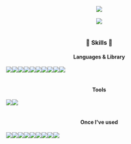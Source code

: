 <div align="center">
  <img src="https://capsule-render.vercel.app/api?type=waving&color=timeGradient&height=300&section=header&text=Welcome!&desc=Sowon's%20GitHub%20Profile&fontSize=90&fontAlignY=40&descAlignY=56&&descAlign=60&animation=fadeIn">
</div>
<br>
<div align="center">
  <img src="https://github-readme-stats.vercel.app/api/top-langs/?username=sowonHan&layout=compact">
</div>
<br>
<div align="center">
  <h3>🔨 Skills 🔨</h3>
  <h4>Languages & Library</h4>
  <div align="center" style="display:flex; flex-direction:row;">
  <img src="https://img.shields.io/badge/Javascript-F7DF1E?style=for-the-badge&logo=javascript&logoColor=white"/>
  <img src="https://img.shields.io/badge/html5-E34F26?style=for-the-badge&logo=html5&logoColor=white"> 
  <img src="https://img.shields.io/badge/css3-1572B6?style=for-the-badge&logo=css3&logoColor=white">
  <img src="https://img.shields.io/badge/react-61DAFB?style=for-the-badge&logo=react&logoColor=white">
  <img src="https://img.shields.io/badge/redux-764ABC?style=for-the-badge&logo=redux&logoColor=white">
  <br>
  <img src="https://img.shields.io/badge/sass-CC6699?style=for-the-badge&logo=sass&logoColor=white">
  <img src="https://img.shields.io/badge/jquery-0769AD?style=for-the-badge&logo=jquery&logoColor=white">
  <img src="https://img.shields.io/badge/styled components-DB7093?style=for-the-badge&logo=styledcomponents&logoColor=white">
  <img src="https://img.shields.io/badge/axios-5A29E4?style=for-the-badge&logo=axios&logoColor=white">
  <img src="https://img.shields.io/badge/react router-CA4245?style=for-the-badge&logo=reactrouter&logoColor=white">
  </div>
  <br>
  <h4>Tools</h4>
  <div align="center" style="display:flex; flex-direction:row;">
  <img src="https://img.shields.io/badge/visual studio code-007ACC?style=for-the-badge&logo=visualstudiocode&logoColor=white">
  <img src="https://img.shields.io/badge/github-181717?style=for-the-badge&logo=github&logoColor=white">
  </div>
  <br>
  <h4>Once I've used</h4>
  <div align="center" style="display:flex; flex-direction:row;">
    <img src="https://img.shields.io/badge/Bootstrap-7952B3?style=flat-square&logo=bootstrap&logoColor=white">
    <img src="https://img.shields.io/badge/Ant Design-0170FE?style=flat-square&logo=antdesign&logoColor=white">
    <img src="https://img.shields.io/badge/Framer-0055FF?style=flat-square&logo=framer&logoColor=white">
    <img src="https://img.shields.io/badge/Redux Saga-999999?style=flat-square&logo=reduxsaga&logoColor=white">
    <br>
    <img src="https://img.shields.io/badge/Amazon AWS-232F3E?style=flat-square&logo=amazon aws&logoColor=white">
    <img src="https://img.shields.io/badge/Python-3776AB?style=flat-square&logo=python&logoColor=white">
    <img src="https://img.shields.io/badge/MongoDB-47A248?style=flat-square&logo=mongodb&logoColor=white">
    <img src="https://img.shields.io/badge/React Native-61DAFB?style=flat-square&logo=react&logoColor=white">
    <img src="https://img.shields.io/badge/Expo-000020?style=flat-square&logo=expo&logoColor=white">
  </div>
</div>




